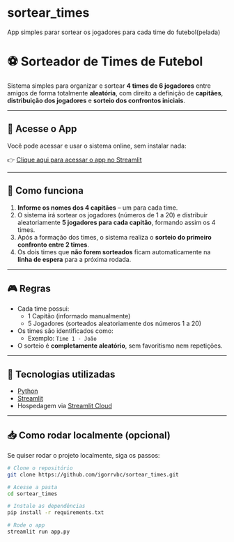 # sortear_times
App simples parar sortear os jogadores para cada time do futebol(pelada)

# ⚽ Sorteador de Times de Futebol

Sistema simples para organizar e sortear **4 times de 6 jogadores** entre amigos de forma totalmente **aleatória**, com direito a definição de **capitães**, **distribuição dos jogadores** e **sorteio dos confrontos iniciais**.

---

## 🚀 Acesse o App

Você pode acessar e usar o sistema online, sem instalar nada:

👉 [Clique aqui para acessar o app no Streamlit](https://sorteartimes.streamlit.app)


---

## 👾 Como funciona

1. **Informe os nomes dos 4 capitães** – um para cada time.
2. O sistema irá sortear os jogadores (números de 1 a 20) e distribuir aleatoriamente **5 jogadores para cada capitão**, formando assim os 4 times.
3. Após a formação dos times, o sistema realiza o **sorteio do primeiro confronto entre 2 times**.
4. Os dois times que **não forem sorteados** ficam automaticamente na **linha de espera** para a próxima rodada.

---

## 🎮 Regras

- Cada time possui:
  - 1 Capitão (informado manualmente)
  - 5 Jogadores (sorteados aleatoriamente dos números 1 a 20)
- Os times são identificados como:
  - Exemplo: `Time 1 - João`
- O sorteio é **completamente aleatório**, sem favoritismo nem repetições.

---

## 🧪 Tecnologias utilizadas

- [Python](https://www.python.org/)
- [Streamlit](https://streamlit.io/)
- Hospedagem via [Streamlit Cloud](https://streamlit.io/cloud)

---

## 📥 Como rodar localmente (opcional)

Se quiser rodar o projeto localmente, siga os passos:

```bash
# Clone o repositório
git clone https://github.com/igorrvbc/sortear_times.git

# Acesse a pasta
cd sortear_times

# Instale as dependências
pip install -r requirements.txt

# Rode o app
streamlit run app.py
